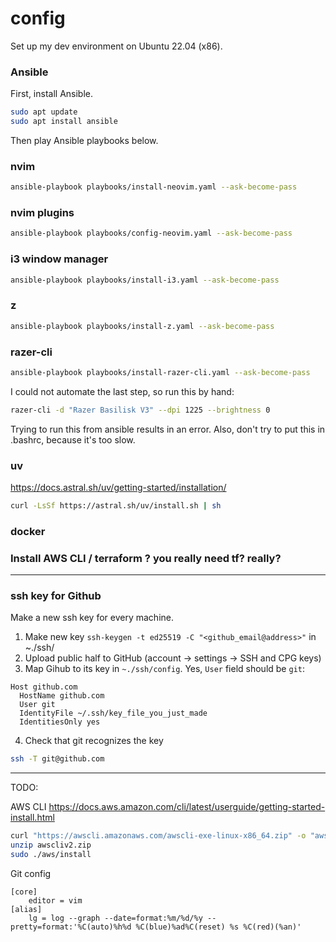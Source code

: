 # config
Set up my dev environment on Ubuntu 22.04 (x86).

### Ansible
First, install Ansible.

```bash
sudo apt update
sudo apt install ansible
```
Then play Ansible playbooks below.

### nvim
```bash
ansible-playbook playbooks/install-neovim.yaml --ask-become-pass
```
### nvim plugins
```bash
ansible-playbook playbooks/config-neovim.yaml --ask-become-pass
```

### i3 window manager
```bash
ansible-playbook playbooks/install-i3.yaml --ask-become-pass
```

### z
```bash
ansible-playbook playbooks/install-z.yaml --ask-become-pass
```

### razer-cli
```bash
ansible-playbook playbooks/install-razer-cli.yaml --ask-become-pass
```
I could not automate the last step, so run this by hand:
```bash
razer-cli -d "Razer Basilisk V3" --dpi 1225 --brightness 0
```
Trying to run this from ansible results in an error. Also, don't try to put this in .bashrc, because it's too slow.

### uv
https://docs.astral.sh/uv/getting-started/installation/
```bash
curl -LsSf https://astral.sh/uv/install.sh | sh
```

### docker
### Install AWS CLI / terraform ? you really need tf? really?

---

### ssh key for Github
Make a new ssh key for every machine.

1. Make new key `ssh-keygen -t ed25519 -C "<github_email@address>"` in ~./ssh/
2. Upload public half to GitHub (account -> settings -> SSH and CPG keys)
3. Map Gihub to its key in `~./ssh/config`. Yes, `User` field should be `git`:
```
Host github.com
  HostName github.com
  User git
  IdentityFile ~/.ssh/key_file_you_just_made
  IdentitiesOnly yes
```
4. Check that git recognizes the key
```bash
ssh -T git@github.com
```


-----

TODO:

AWS CLI
https://docs.aws.amazon.com/cli/latest/userguide/getting-started-install.html
```bash
curl "https://awscli.amazonaws.com/awscli-exe-linux-x86_64.zip" -o "awscliv2.zip"
unzip awscliv2.zip
sudo ./aws/install
```

Git config
```
[core]
	editor = vim
[alias]
    lg = log --graph --date=format:%m/%d/%y --pretty=format:'%C(auto)%h%d %C(blue)%ad%C(reset) %s %C(red)(%an)'
```
